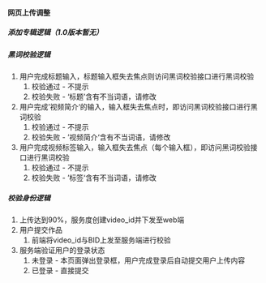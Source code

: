 #### 网页上传调整



##### 添加专辑逻辑（1.0版本暂无）









##### 黑词校验逻辑

1. 用户完成标题输入，标题输入框失去焦点则访问黑词校验接口进行黑词校验
   1. 校验通过 - 不提示
   2. 校验失败 - ‘标题’含有不当词语，请修改
2. 用户完成’视频简介‘的输入，输入框失去焦点时，即访问黑词校验接口进行黑词校验
   1. 校验通过 - 不提示
   2. 校验失败 - ’视频简介‘含有不当词语，请修改
3. 用户完成视频标签输入，输入框失去焦点（每个输入框），即访问黑词校验接口进行黑词校验
   1. 校验通过 - 不提示
   2. 校验失败 - ’标签‘含有不当词语，请修改





##### 校验身份逻辑

1. 上传达到90%，服务度创建video_id并下发至web端
2. 用户提交作品
   1. 前端将video_id与BID上发至服务端进行校验
3. 服务端验证用户的登录状态
   1. 未登录 - 本页面弹出登录框，用户完成登录后自动提交用户上传内容
   2. 已登录 - 直接提交





